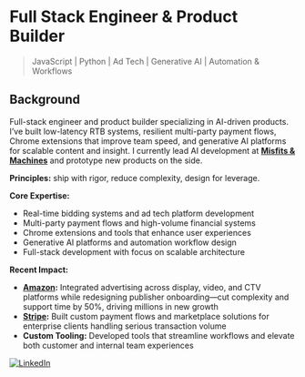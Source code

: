 # Full Stack Engineer & Product Builder

> JavaScript | Python | Ad Tech | Generative AI | Automation & Workflows

## Background
Full-stack engineer and product builder specializing in AI-driven products. I’ve built low-latency RTB systems, resilient multi-party payment flows, Chrome extensions that improve team speed, and generative AI platforms for scalable content and insight. I currently lead AI development at **[Misfits & Machines](https://misfitsandmachines.com)** and prototype new products on the side.

**Principles:** ship with rigor, reduce complexity, design for leverage.

**Core Expertise:** 
- Real-time bidding systems and ad tech platform development
- Multi-party payment flows and high-volume financial systems
- Chrome extensions and tools that enhance user experiences
- Generative AI platforms and automation workflow design
- Full-stack development with focus on scalable architecture

**Recent Impact:**
- **[Amazon](https://aps.amazon.com):** Integrated advertising across display, video, and CTV platforms while redesigning publisher onboarding—cut complexity and support time by 50%, driving millions in new growth
- **[Stripe](https://stripe.com):** Built custom payment flows and marketplace solutions for enterprise clients handling serious transaction volume
- **Custom Tooling:** Developed tools that streamline workflows and elevate both customer and internal team experiences

[![LinkedIn](https://custom-icon-badges.demolab.com/badge/LinkedIn-0A66C2?logo=linkedin-white&logoColor=fff)](https://www.linkedin.com/in/jcottam/)
